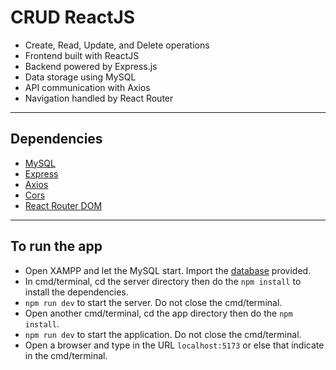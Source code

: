 # CRUD ReactJS

- Create, Read, Update, and Delete operations
- Frontend built with ReactJS
- Backend powered by Express.js
- Data storage using MySQL
- API communication with Axios
- Navigation handled by React Router

---

## Dependencies

- [MySQL]()
- [Express]()
- [Axios]()
- [Cors]()
- [React Router DOM]()

---

## To run the app

- Open XAMPP and let the MySQL start. Import the [database](reactapp_db.sql) provided.
- In cmd/terminal, cd the server directory then do the `npm install` to install the dependencies.
- `npm run dev` to start the server. Do not close the cmd/terminal.
- Open another cmd/terminal, cd the app directory then do the `npm install`.
- `npm run dev` to start the application. Do not close the cmd/terminal.
- Open a browser and type in the URL `localhost:5173` or else that indicate in the cmd/terminal.
